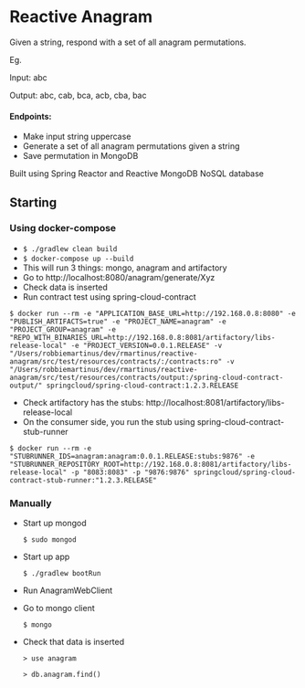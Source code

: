 # Reactive Anagram

Given a string, respond with a set of all anagram permutations.

Eg.

Input: abc

Output: abc, cab, bca, acb, cba, bac

#### Endpoints:
* Make input string uppercase
* Generate a set of all anagram permutations given a string
* Save permutation in MongoDB

Built using Spring Reactor and Reactive MongoDB NoSQL database

## Starting
### Using docker-compose
* `$ ./gradlew clean build`
* `$ docker-compose up --build`
* This will run 3 things: mongo, anagram and artifactory
* Go to http://localhost:8080/anagram/generate/Xyz
* Check data is inserted
* Run contract test using spring-cloud-contract
```
$ docker run --rm -e "APPLICATION_BASE_URL=http://192.168.0.8:8080" -e "PUBLISH_ARTIFACTS=true" -e "PROJECT_NAME=anagram" -e "PROJECT_GROUP=anagram" -e "REPO_WITH_BINARIES_URL=http://192.168.0.8:8081/artifactory/libs-release-local" -e "PROJECT_VERSION=0.0.1.RELEASE" -v "/Users/robbiemartinus/dev/rmartinus/reactive-anagram/src/test/resources/contracts/:/contracts:ro" -v "/Users/robbiemartinus/dev/rmartinus/reactive-anagram/src/test/resources/contracts/output:/spring-cloud-contract-output/" springcloud/spring-cloud-contract:1.2.3.RELEASE
```
* Check artifactory has the stubs: http://localhost:8081/artifactory/libs-release-local
* On the consumer side, you run the stub using spring-cloud-contract-stub-runner
```
$ docker run --rm -e "STUBRUNNER_IDS=anagram:anagram:0.0.1.RELEASE:stubs:9876" -e "STUBRUNNER_REPOSITORY_ROOT=http://192.168.0.8:8081/artifactory/libs-release-local" -p "8083:8083" -p "9876:9876" springcloud/spring-cloud-contract-stub-runner:"1.2.3.RELEASE"
```

### Manually
* Start up mongod

  `$ sudo mongod`

* Start up app

  `$ ./gradlew bootRun`
  
* Run AnagramWebClient
* Go to mongo client

  `$ mongo`

* Check that data is inserted

  `> use anagram`
  
  `> db.anagram.find()`